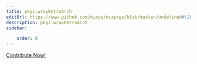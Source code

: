 ```yaml
---
title: pkgs.wrapRetroArch
editUrl: https://www.github.com/nixos/nixpkgs/blob/master/undefined#L2831C19
description: pkgs.wrapRetroArch
sidebar:

    order: 8
---
```


<a href="https://www.github.com/nixos/nixpkgs/blob/master/undefined#L2831C19">Contribute Now!</a>



